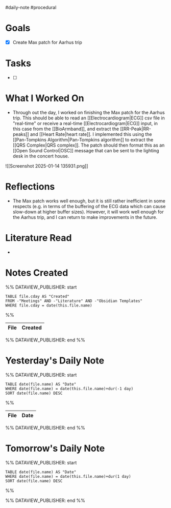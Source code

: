 #daily-note #procedural 

# Goals

- [x] Create Max patch for Aarhus trip

# Tasks

- [ ] 

# What I Worked On

- Through out the day, I worked on finishing the Max patch for the Aarhus trip. This should be able to read an [[Electrocardiogram|ECG]] csv file in "real-time" or receive a real-time [[Electrocardiogram|ECG]] input, in this case from the [[BioArmband]], and extract the [[RR-Peak|RR-peaks]] and [[Heart Rate|heart rate]]. I implemented this using the [[Pan-Tompkins Algorithm|Pan-Tompkins algorithm]] to extract the [[QRS Complex|QRS complex]]. The patch should then format this as an [[Open Sound Control|OSC]] message that can be sent to the lighting desk in the concert house.

![[Screenshot 2025-01-14 135931.png]]

# Reflections

- The Max patch works well enough, but it is still rather inefficient in some respects (e.g. in terms of the buffering of the ECG data which can cause slow-down at higher buffer sizes). However, it will work well enough for the Aarhus trip, and I can return to make improvements in the future.

# Literature Read

- 

# Notes Created


%% DATAVIEW_PUBLISHER: start
```dataview
TABLE file.cday AS "Created"
FROM -"Meetings" AND -"Literature" AND -"Obsidian Templates"
WHERE file.cday = date(this.file.name)
```
%%

| File | Created |
| ---- | ------- |

%% DATAVIEW_PUBLISHER: end %%

# Yesterday's Daily Note

%% DATAVIEW_PUBLISHER: start
```dataview
TABLE date(file.name) AS "Date"
WHERE date(file.name) = date(this.file.name)+dur(-1 day)
SORT date(file.name) DESC
```
%%

| File | Date |
| ---- | ---- |

%% DATAVIEW_PUBLISHER: end %%
# Tomorrow's Daily Note

%% DATAVIEW_PUBLISHER: start
```dataview
TABLE date(file.name) AS "Date"
WHERE date(file.name) = date(this.file.name)+dur(1 day)
SORT date(file.name) DESC
```
%%

%% DATAVIEW_PUBLISHER: end %%


